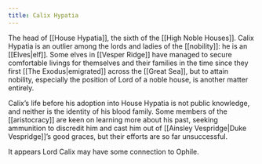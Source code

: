 ```yaml
---
title: Calix Hypatia
---
```


The head of [[House Hypatia]], the sixth of the [[High Noble Houses]]. Calix Hypatia is an outlier among the lords and ladies of the [[nobility]]: he is an [[Elves|elf]]. Some elves in [[Vesper Ridge]] have managed to secure comfortable livings for themselves and their families in the time since they first [[The Exodus|emigrated]] across the [[Great Sea]], but to attain nobility, especially the position of Lord of a noble house, is another matter entirely.

Calix’s life before his adoption into House Hypatia is not public knowledge, and neither is the identity of his blood family. Some members of the [[aristocracy]] are keen on learning more about his past, seeking ammunition to discredit him and cast him out of [[Ainsley Vespridge|Duke Vespridge]]’s good graces, but their efforts are so far unsuccessful.

It appears Lord Calix may have some connection to Ophile.